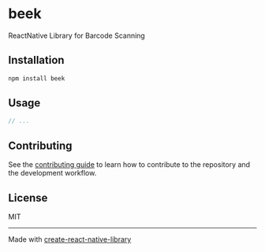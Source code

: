 # beek

ReactNative Library for Barcode Scanning

## Installation

```sh
npm install beek
```

## Usage

```js
// ...
```

## Contributing

See the [contributing guide](CONTRIBUTING.md) to learn how to contribute to the repository and the development workflow.

## License

MIT

---

Made with [create-react-native-library](https://github.com/callstack/react-native-builder-bob)

